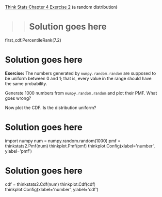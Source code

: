 [Think Stats Chapter 4 Exercise 2](http://greenteapress.com/thinkstats2/html/thinkstats2005.html#toc41) (a random distribution)

>> # Solution goes here
first_cdf.PercentileRank(7.2)

# Solution goes here

**Exercise:** The numbers generated by `numpy.random.random` are supposed to be uniform between 0 and 1; that is, every value in the range should have the same probability.

Generate 1000 numbers from `numpy.random.random` and plot their PMF.  What goes wrong?

Now plot the CDF. Is the distribution uniform?

# Solution goes here
import numpy
num = numpy.random.random(1000)
pmf = thinkstats2.Pmf(num)
thinkplot.Pmf(pmf)
thinkplot.Config(xlabel='number', ylabel='pmf')

# Solution goes here
cdf = thinkstats2.Cdf(num)
thinkplot.Cdf(cdf)
thinkplot.Config(xlabel='number', ylabel='cdf')
